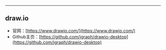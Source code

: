 
---
## draw.io

+ 官网：[https://www.drawio.com/](https://www.drawio.com/)
+ Github主页：[https://github.com/jgraph/drawio-desktop](https://github.com/jgraph/drawio-desktop)

